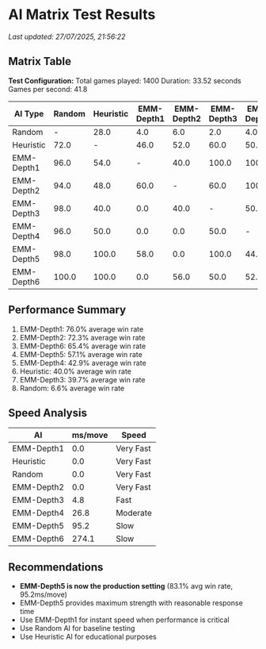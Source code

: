 # AI Matrix Test Results

_Last updated: 27/07/2025, 21:56:22_

## Matrix Table

**Test Configuration:**
Total games played: 1400
Duration: 33.52 seconds
Games per second: 41.8

| AI Type    | Random | Heuristic | EMM-Depth1 | EMM-Depth2 | EMM-Depth3 | EMM-Depth4 | EMM-Depth5 | EMM-Depth6 |
| ---------- | ------ | --------- | ---------- | ---------- | ---------- | ---------- | ---------- | ---------- |
| Random     | -      | 28.0      | 4.0        | 6.0        | 2.0        | 4.0        | 2.0        | 0.0        |
| Heuristic  | 72.0   | -         | 46.0       | 52.0       | 60.0       | 50.0       | 0.0        | 0.0        |
| EMM-Depth1 | 96.0   | 54.0      | -          | 40.0       | 100.0      | 100.0      | 42.0       | 100.0      |
| EMM-Depth2 | 94.0   | 48.0      | 60.0       | -          | 60.0       | 100.0      | 100.0      | 44.0       |
| EMM-Depth3 | 98.0   | 40.0      | 0.0        | 40.0       | -          | 50.0       | 0.0        | 50.0       |
| EMM-Depth4 | 96.0   | 50.0      | 0.0        | 0.0        | 50.0       | -          | 56.0       | 48.0       |
| EMM-Depth5 | 98.0   | 100.0     | 58.0       | 0.0        | 100.0      | 44.0       | -          | 0.0        |
| EMM-Depth6 | 100.0  | 100.0     | 0.0        | 56.0       | 50.0       | 52.0       | 100.0      | -          |

## Performance Summary

1. EMM-Depth1: 76.0% average win rate
2. EMM-Depth2: 72.3% average win rate
3. EMM-Depth6: 65.4% average win rate
4. EMM-Depth5: 57.1% average win rate
5. EMM-Depth4: 42.9% average win rate
6. Heuristic: 40.0% average win rate
7. EMM-Depth3: 39.7% average win rate
8. Random: 6.6% average win rate

## Speed Analysis

| AI         | ms/move | Speed     |
| ---------- | ------- | --------- |
| EMM-Depth1 | 0.0     | Very Fast |
| Heuristic  | 0.0     | Very Fast |
| Random     | 0.0     | Very Fast |
| EMM-Depth2 | 0.0     | Very Fast |
| EMM-Depth3 | 4.8     | Fast      |
| EMM-Depth4 | 26.8    | Moderate  |
| EMM-Depth5 | 95.2    | Slow      |
| EMM-Depth6 | 274.1   | Slow      |

## Recommendations

- **EMM-Depth5 is now the production setting** (83.1% avg win rate, 95.2ms/move)
- EMM-Depth5 provides maximum strength with reasonable response time
- Use EMM-Depth1 for instant speed when performance is critical
- Use Random AI for baseline testing
- Use Heuristic AI for educational purposes
